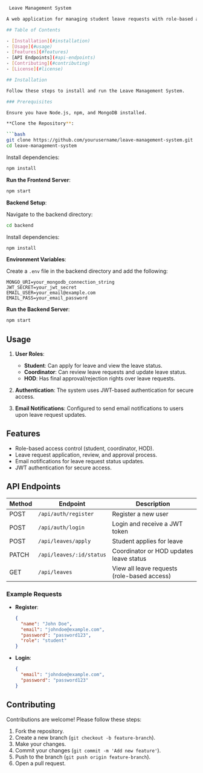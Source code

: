 

```bash
 Leave Management System

A web application for managing student leave requests with role-based access for students, coordinators, and HODs. This project enables students to submit leave requests, coordinators to review them, and HODs to approve or reject leave requests.

## Table of Contents

- [Installation](#installation)
- [Usage](#usage)
- [Features](#features)
- [API Endpoints](#api-endpoints)
- [Contributing](#contributing)
- [License](#license)

## Installation

Follow these steps to install and run the Leave Management System.

### Prerequisites

Ensure you have Node.js, npm, and MongoDB installed.

**Clone the Repository**:

```bash
git clone https://github.com/yourusername/leave-management-system.git
cd leave-management-system

```

Install dependencies:

```bash
npm install
```

**Run the Frontend Server**:

```bash
npm start
```

**Backend Setup**:

Navigate to the backend directory:

```bash
cd backend
```

Install dependencies:

```bash
npm install
```

**Environment Variables**:

Create a `.env` file in the backend directory and add the following:

```plaintext
MONGO_URI=your_mongodb_connection_string
JWT_SECRET=your_jwt_secret
EMAIL_USER=your_email@example.com
EMAIL_PASS=your_email_password
```

**Run the Backend Server**:

```bash
npm start
```

## Usage

1. **User Roles**:
   - **Student**: Can apply for leave and view the leave status.
   - **Coordinator**: Can review leave requests and update leave status.
   - **HOD**: Has final approval/rejection rights over leave requests.

2. **Authentication**:
   The system uses JWT-based authentication for secure access.

3. **Email Notifications**:
   Configured to send email notifications to users upon leave request updates.

## Features

- Role-based access control (student, coordinator, HOD).
- Leave request application, review, and approval process.
- Email notifications for leave request status updates.
- JWT authentication for secure access.

## API Endpoints

| Method | Endpoint                | Description                                 |
|--------|--------------------------|---------------------------------------------|
| POST   | `/api/auth/register`     | Register a new user                         |
| POST   | `/api/auth/login`        | Login and receive a JWT token               |
| POST   | `/api/leaves/apply`      | Student applies for leave                   |
| PATCH  | `/api/leaves/:id/status` | Coordinator or HOD updates leave status     |
| GET    | `/api/leaves`            | View all leave requests (role-based access) |

### Example Requests

- **Register**:
  
  ```json
  {
    "name": "John Doe",
    "email": "johndoe@example.com",
    "password": "password123",
    "role": "student"
  }
  ```

- **Login**:

  ```json
  {
    "email": "johndoe@example.com",
    "password": "password123"
  }
  ```

## Contributing

Contributions are welcome! Please follow these steps:

1. Fork the repository.
2. Create a new branch (`git checkout -b feature-branch`).
3. Make your changes.
4. Commit your changes (`git commit -m 'Add new feature'`).
5. Push to the branch (`git push origin feature-branch`).
6. Open a pull request.


